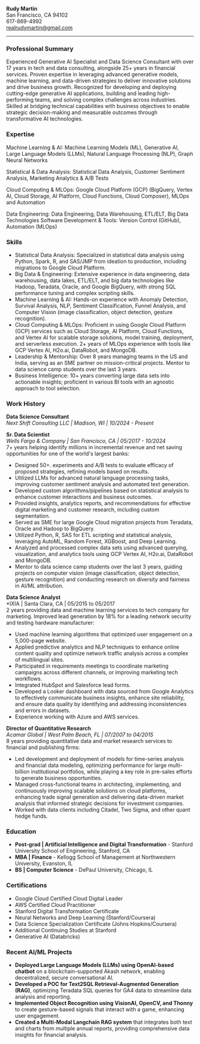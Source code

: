 **Rudy Martin**  
San Francisco, CA 94102  
617-869-4992  
realrudymartin@gmail.com

---

### **Professional Summary**

Experienced Generative AI Specialist and Data Science Consultant with over 17 years in tech and data consulting, alongside 25+ years in financial services. Proven expertise in leveraging advanced generative models, machine learning, and data-driven strategies to deliver innovative solutions and drive business growth. Recognized for developing and deploying cutting-edge generative AI applications, building and leading high-performing teams, and solving complex challenges across industries. Skilled at bridging technical capabilities with business objectives to enable strategic decision-making and measurable outcomes through transformative AI technologies.

### **Expertise**

Machine Learning & AI: Machine Learning Models (ML), Generative AI, Large Language Models (LLMs), Natural Language Processing (NLP), Graph Neural Networks

Statistical & Data Analysis: Statistical Data Analysis, Customer Sentiment Analysis, Marketing Analytics & A/B Tests

Cloud Computing & MLOps: Google Cloud Platform (GCP) (BigQuery, Vertex AI, Cloud Storage, AI Platform, Cloud Functions, Cloud Composer), MLOps and Automation

Data Engineering: Data Engineering, Data Warehousing, ETL/ELT, Big Data Technologies
Software Development & Tools: Version Control (GitHub), Automation (MLOps)

### **Skills**

- Statistical Data Analysis: Specialized in statistical data analysis using Python, Spark, R, and SAS/JMP from ideation to production, including migrations to Google Cloud Platform.
- Big Data & Engineering: Extensive experience in data engineering, data warehousing, data lakes, ETL/ELT, and big data technologies like Hadoop, Teradata, Oracle, and Google BigQuery, with strong SQL performance tuning and complex scripting skills.
- Machine Learning & AI: Hands-on experience with Anomaly Detection, Survival Analysis, NLP, Sentiment Classification, Funnel Analysis, and Computer Vision (image classification, object detection, gesture recognition).
- Cloud Computing & MLOps: Proficient in using Google Cloud Platform (GCP) services such as Cloud Storage, AI Platform, Cloud Functions, and Vertex AI for scalable storage solutions, model training, deployment, and serverless execution. 2+ years of MLOps experience with tools like GCP Vertex AI, H2o.ai, DataRobot, and MongoDB.
- Leadership & Mentorship: Over 8 years managing teams in the US and India, serving as an SME partner on mission-critical projects. Mentor to data science camp students over the last 3 years.
- Business Intelligence: 10+ years converting large data sets into actionable insights; proficient in various BI tools with an agnostic approach to tool selection.


### **Work History**

**Data Science Consultant**  
*Next Shift Consulting LLC | Madison, WI | 10/2024 - Present*  

**Sr. Data Scientist**  
*Wells Fargo & Company | San Francisco, CA | 05/2017 - 10/2024*  
7+ years helping identify millions in incremental revenue and net saving opportunities for one of the world's largest banks:
- Designed 50+. experiments and A/B tests to evaluate efficacy of proposed strategies, refining models based on results.
- Utilized LLMs for advanced natural language processing tasks, improving customer sentiment analysis and automated text generation.
- Developed custom algorithms/pipelines based on statistical analysis to enhance customer interactions and business outcomes.
- Provided insights, analytics reports, and recommendations for effective digital marketing and customer research, including custom segmentation.
- Served as SME for large Google Cloud migration projects from Teradata, Oracle and Hadoop to BigQuery.
- Utilized Python, R, SAS for ETL scripting and statistical analysis, leveraging AutoML, Random Forest, XGBoost, and Deep Learning.
- Analyzed and processed complex data sets using advanced querying, visualization, and analytics tools using GCP Vertex AI, H2o.ai, DataRobot and MongoDB.
- Mentor to data science camp students over the last 3 years, guiding projects on computer vision (image classification, object detection, gesture recognition) and conducting research on diversity and fairness in AI/ML attribution.

**Data Science Analyst**  
*IXIA | Santa Clara, CA | 05/2015 to 05/2017  
2 years providing data and machine learning services to tech company for marketing.
Improved lead generation by 18% for a leading network security and testing hardware manufacturer:
- Used machine learning algorithms that optimized user engagement on a 5,000-page website.
- Applied predictive analytics and NLP techniques to enhance online content quality and optimize network traffic analysis across a complex of multilingual sites.
- Participated in requirements meetings to coordinate marketing campaigns across different channels, or improving marketing tech workflows.
- Integrated HubSpot and Salesforce lead forms.
- Developed a Looker dashboard with data sourced from Google Analytics to effectively communicate business insights, enhance site reliability, and ensure data quality by identifying and addressing inconsistencies and errors in datasets.
- Experience working with Azure and AWS services.


**Director of Quantitative Research**  
*Acamar Global | West Palm Beach, FL | 07/2007 to 04/2015*  
8 years providing quantitative data and market research services to financial and publishing firms:
- Led development and deployment of models for time-series analysis and financial data modeling, optimizing performance for large multi-billion institutional portfolios, while playing a key role in pre-sales efforts to generate business opportunities.
- Managed cross-functional teams in architecting, implementing, and continuously improving scalable solutions on cloud platforms, enhancing trade signal generation and delivering data-driven market analysis that informed strategic decisions for investment companies.
- Worked with data clients including Citadel, Two Sigma, and other quant hedge funds.


### **Education**

- **Post-grad | Artificial Intelligence and Digital Transformation** - Stanford University School of Engineering, Stanford, CA
- **MBA | Finance** - Kellogg School of Management at Northwestern University, Evanston, IL
- **BS | Computer Science** - DePaul University, Chicago, IL

### **Certifications**

- Google Cloud Certified Cloud Digital Leader
- AWS Certified Cloud Practitioner
- Stanford Digital Transformation Certificate
- Neural Networks and Deep Learning (Stanford/Coursera)
- Data Science Specialization Certificate (Johns Hopkins/Coursera)
- Additional Continuing Studies at Stanford
- Generative AI (Databricks)

### **Recent AI/ML Projects**

- **Deployed Large Language Models (LLMs) using OpenAI-based chatbot** on a blockchain-supported Akash network, enabling decentralized, secure conversational AI.
- **Developed a POC for Text2SQL Retrieval-Augmented Generation (RAG)**, optimizing Teradata SQL queries for GA4 data to streamline data analysis and reporting.
- **Implemented Object Recognition using VisionAI, OpenCV, and Thonny** to create gesture-based signals that interact with a game, enhancing user engagement.
- **Created a Multi-Modal Langchain RAG system** that integrates both text and charts from multiple annual reports, providing comprehensive data insights for financial analysis.

